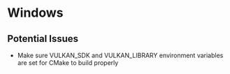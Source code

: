 # Windows
## Potential Issues
- Make sure VULKAN_SDK and VULKAN_LIBRARY environment variables are set for CMake to build properly